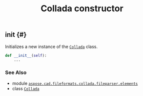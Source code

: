 ﻿---
title: Collada constructor
second_title: Aspose.CAD for Python via .NET API References
description: 
type: docs
weight: 10
url: /aspose.cad.fileformats.collada.fileparser.elements/collada/__init__/
is_root: false
---

## __init__ {#}

Initializes a new instance of the [`Collada`](/cad/python-net/aspose.cad.fileformats.collada.fileparser.elements/collada) class.



```python
def __init__(self):
    ...
```





### See Also
* module [`aspose.cad.fileformats.collada.fileparser.elements`](../../)
* class [`Collada`](/cad/python-net/aspose.cad.fileformats.collada.fileparser.elements/collada)
